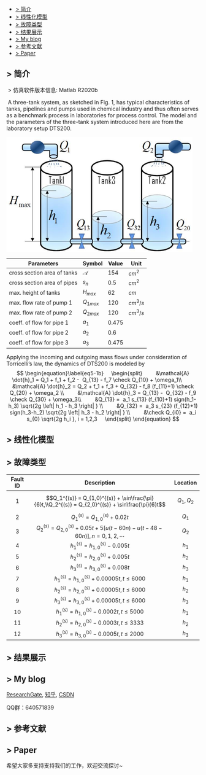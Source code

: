 - [> 简介](#-简介)
- [> 线性化模型](#-线性化模型)
- [> 故障类型](#-故障类型)
- [> 结果展示](#-结果展示)
- [> My blog](#-my-blog)
- [> 参考文献](#-参考文献)
- [> Paper](#-paper)

## > 简介

​	> 仿真软件版本信息: Matlab R2020b

​	A three-tank system, as sketched in Fig. 1, has typical characteristics of tanks, pipelines and pumps used in chemical industry and thus often serves as a benchmark process in laboratories for process control. The model and the parameters of the three-tank system introduced here are from the laboratory setup DTS200.

<img src="https://github.com/zhuofupan/Three-Tank-System/blob/main/TTS.jpg?raw=true" alt="Fig.1：TTS" style="zoom:70%;" />



| Parameters                  | Symbol       | Value   | Unit     |
| --------------------------- | ------------ | ------- | -------- |
| cross section area of tanks | $\mathcal A$ | $154$   | $cm^2$   |
| cross section area of pipes | $s_n$        | $0.5$   | $cm^2$   |
| max. height of tanks        | $H_{max}$    | $62$    | $cm$     |
| max. flow rate of pump 1    | $Q_{1max}$   | $120$   | $cm^3/s$ |
| max. flow rate of pump 2    | $Q_{2max}$   | $120$   | $cm^3/s$ |
| coeff. of flow for pipe 1   | $a_1$        | $0.475$ |          |
| coeff. of flow for pipe 2   | $a_2$        | $0.6$   |          |
| coeff. of flow for pipe 3   | $a_3$        | $0.475$ |          |

Applying the incoming and outgoing mass flows under consideration of Torricelli’s law, the dynamics of DTS200 is modeled by
$$
\begin{equation}\label{eq5-1b}
    \begin{split}
        &\mathcal{A} \dot{h}_1 = Q_1 + f_1 + f_2 -  Q_{13} - f_7 \check Q_{10} + \omega_1\\
        &\mathcal{A} \dot{h}_2 = Q_2 + f_1 + f_3 + Q_{32} - f_8 (f_{11}+1) \check Q_{20} + \omega_2 \\
        &\mathcal{A} \dot{h}_3 = Q_{13} -  Q_{32} - f_9 \check Q_{30} + \omega_3\\ 
        &Q_{13} =  a_1 s_{13} (f_{10}+1) sign(h_1-h_3) \sqrt{2g \left| h_1 - h_3 \right| } \\
        &Q_{32} =  a_3 s_{23} (f_{12}+1) sign(h_3-h_2) \sqrt{2g \left| h_3 - h_2 \right| } \\
        &\check Q_{i0} =  a_i s_{0} \sqrt{2g h_i }, i = 1,2,3
    \end{split}
\end{equation}
$$





## > 线性化模型




## > 故障类型

| Fault ID |                         Description                          | Location  |
| :------: | :----------------------------------------------------------: | :-------: |
|    1     | $$Q_1^{(s)} = Q_{1,0}^{(s)} + \sin\frac{\pi}{6}t,\\Q_2^{(s)} = Q_{2,0}^{(s)} + \sin\frac{\pi}{6}t$$ | $Q_1,Q_2$ |
|    2     |              $Q_1^{(s)} = Q_{1,0}^{(s)} +0.02t$              |   $Q_1$   |
|    3     | $Q_2^{(s)} = Q_{2,0}^{(s)} +0.05t+5\left[u(t-60n)-u(t-48-60n)\right],n=0,1,2,\cdots$ |   $Q_2$   |
|    4     |              $h_1^{(s)} = h_{1,0}^{(s)}-0.005t$              |   $h_1$   |
|    5     |              $h_2^{(s)} = h_{2,0}^{(s)}+0.005t$              |   $h_2$   |
|    6     |              $h_3^{(s)} = h_{3,0}^{(s)}+0.008t$              |   $h_3$   |
|    7     |        $h_1^{(s)} = h_{1,0}^{(s)}+0.00005t,t\leq6000$        |   $h_1$   |
|    8     |        $h_2^{(s)} = h_{2,0}^{(s)}+0.00005t,t\leq6000$        |   $h_2$   |
|    9     |        $h_3^{(s)} = h_{3,0}^{(s)}+0.00005t,t\leq6000$        |   $h_3$   |
|    10    |        $h_1^{(s)} = h_{1,0}^{(s)}-0.0002t,t\leq5000$         |   $h_1$   |
|    11    |        $h_2^{(s)} = h_{2,0}^{(s)}-0.0003t,t\leq3333$         |   $h_2$   |
|    12    |        $h_3^{(s)} = h_{3,0}^{(s)}-0.0005t,t\leq2000$         |   $h_3$   |

## > 结果展示



## > My blog

[ResearchGate](https://www.researchgate.net/profile/Zhuofu-Pan), [知乎](https://www.zhihu.com/people/fu-zi-36-41/posts), [CSDN](https://blog.csdn.net/fuzimango/article/list/)

QQ群：640571839

## > 参考文献



## > Paper

希望大家多支持支持我们的工作，欢迎交流探讨~
